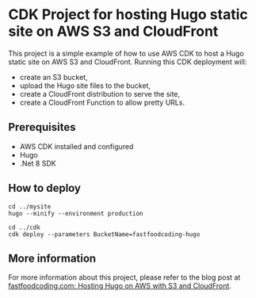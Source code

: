 ﻿# CDK Project for hosting Hugo static site on AWS S3 and CloudFront

This project is a simple example of how to use AWS CDK to host a Hugo static site on AWS S3 and CloudFront.
Running this CDK deployment will:
- create an S3 bucket,
- upload the Hugo site files to the bucket,
- create a CloudFront distribution to serve the site,
- create a CloudFront Function to allow pretty URLs.

## Prerequisites

- AWS CDK installed and configured
- Hugo
- .Net 8 SDK

## How to deploy

```
cd ../mysite
hugo --minify --environment production

cd ../cdk
cdk deploy --parameters BucketName=fastfoodcoding-hugo
```

## More information

For more information about this project, please refer to the blog post at [fastfoodcoding.com: Hosting Hugo on AWS with S3 and CloudFront](https://fastfoodcoding.com/recipes/hugo/hosting-hugo-on-aws-s3-cloudfront/).
